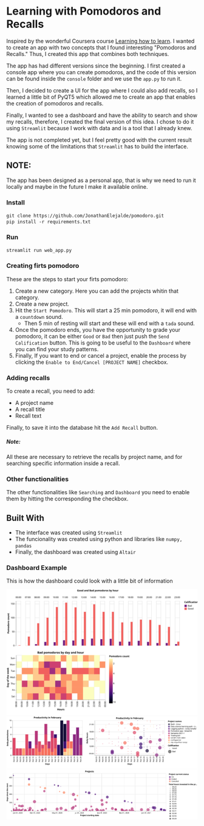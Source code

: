 # Learning with Pomodoros and Recalls

Inspired by the wonderful Coursera course [Learning how to learn](https://www.coursera.org/learn/learning-how-to-learn).
I wanted to create an app with two concepts that I found interesting "Pomodoros and Recalls." Thus, I created this app that combines both techniques.

The app has had different versions since the beginning. I first created a console app where you can create pomodoros, and the code of this version can be found inside the `console` folder and we use the `app.py` to run it.

Then, I decided to create a UI for the app where I could also add recalls, so I learned a little bit of PyQT5 which allowed me to create an app that enables the creation of pomodoros and recalls.

Finally, I wanted to see a dashboard and have the ability to search and show my recalls, therefore, I created the final version of this idea. I chose to do it using `Streamlit` because I work with data and is a tool that I already knew.

The app is not completed yet, but I feel pretty good with the current result knowing some of the limitations that `Streamlit` has to build the interface.

## NOTE:

The app has been designed as a personal app, that is why we need to run it locally and maybe in the future I make it available online.

### Install
```console
git clone https://github.com/JonathanElejalde/pomodoro.git
pip install -r requirements.txt
```

### Run
```console
streamlit run web_app.py
```

### Creating firts pomodoro

These are the steps to start your firts pomodoro:

1. Create a new category. Here you can add the projects whitin that category.
2. Create a new project.
3. Hit the `Start Pomodoro`. This will start a 25 min pomodoro, it will end with a `countdown` sound.
    - Then 5 min of resting will start and these will end with a `tada` sound.
4. Once the pomodoro ends, you have the opportunity to grade your pomodoro, it can be either `Good` or `Bad` then just push the `Send Calification` button. This is going to be useful to the `Dashboard` where you can find your study patterns. 
5. Finally, If you want to end or cancel a project, enable the process by clicking the `Enable to End/Cancel [PROJECT NAME]` checkbox.

### Adding recalls

To create a recall, you need to add:

* A project name
* A recall title
* Recall text

Finally, to save it into the database hit the `Add Recall` button.

##### Note: 

All these are necessary to retrieve the recalls by project name, and for searching specific information inside a recall.

### Other functionalities

The other functionalities like `Searching` and `Dashboard` you need to enable them by hitting the corresponding the checkbox.


## Built With

- The interface was created using `Streamlit`
- The funcionality was created using python and libraries like `numpy, pandas`
- Finally, the dashboard was created using `Altair`


### Dashboard Example

This is how the dashboard could look with a little bit of information

![Example 1](./docs/dashboard_1.svg)
![Example 2](./docs/dashboard_2.svg)
![Example 3](./docs/dashboard_3.svg)